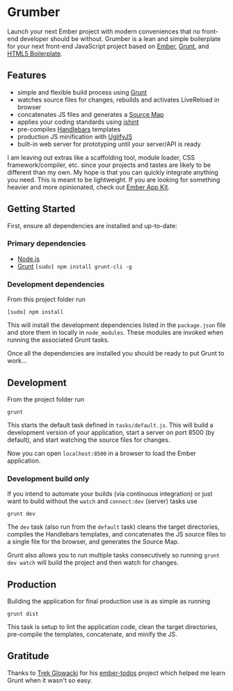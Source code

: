 # Grumber

Launch your next Ember project with modern conveniences that no front-end developer should be without. Grumber is a lean and simple boilerplate for your next front-end JavaScript project based on [Ember](http://emberjs.com/), [Grunt](http://gruntjs.com), and [HTML5 Boilerplate](http://www.initializr.com/).

## Features

* simple and flexible build process using [Grunt](http://gruntjs.com/)
* watches source files for changes, rebuilds and activates LiveReload in browser
* concatenates JS files and generates a [Source Map](http://net.tutsplus.com/tutorials/tools-and-tips/source-maps-101/)
* applies your coding standards using [jshint](http://www.jshint.com/)
* pre-compiles [Handlebars](http://handlebarsjs.com/) templates
* production JS minification with [UglifyJS](http://lisperator.net/uglifyjs/)
* built-in web server for prototyping until your server/API is ready

I am leaving out extras like a scaffolding tool, module loader, CSS framework/compiler, etc. since your projects and tastes are likely to be different than my own. My hope is that you can quickly integrate anything you need. This is meant to be lightweight. If you are looking for something heavier and more opinionated, check out [Ember App Kit](http://github.com/stefanpenner/ember-app-kit).

## Getting Started

First, ensure all dependencies are installed and up-to-date:

### Primary dependencies

* [Node.js](http://nodejs.org/)
* [Grunt](http://gruntjs.com)
`[sudo] npm install grunt-cli -g`

### Development dependencies
From this project folder run
```shell
[sudo] npm install
```

This will install the development dependencies listed in the `package.json` file
and store them in locally in `node_modules`. These modules are invoked when
running the associated Grunt tasks.

Once all the dependencies are installed you should be ready to put Grunt to
work...


## Development

From the project folder run

```shell
grunt
```

This starts the default task defined in `tasks/default.js`. This will build a 
development version of your application, start a server on port 8500 (by default),
and start watching the source files for changes.

Now you can open `localhost:8500` in a browser to load the Ember application.

### Development build only

If you intend to automate your builds (via continuous integration) or just want
to build without the `watch` and `connect:dev` (server) tasks use

```shell
grunt dev
```

The `dev` task (also run from the `default` task) cleans the target directories,
compiles the Handlebars templates, and concatenates the JS source files to a single
file for the browser, and generates the Source Map.

Grunt also allows you to run multiple tasks consecutively so running `grunt dev watch` will
build the project and then watch for changes.


## Production

Building the application for final production use is as simple as running

```shell
grunt dist
```

This task is setup to lint the application code, clean the target directories, pre-compile 
the templates, concatenate, and minify the JS.


## Gratitude
 
Thanks to [Trek Glowacki](http://github.com/trek) for his [ember-todos](http://github.com/trek/ember-todos-with-build-tools-tests-and-other-modern-conveniences) project which helped me learn Grunt when it wasn't so easy.

